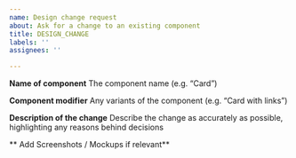 ```yaml
---
name: Design change request
about: Ask for a change to an existing component
title: DESIGN_CHANGE
labels: ''
assignees: ''

---
```


**Name of component**
The component name (e.g. “Card”)

**Component modifier**
Any variants of the component (e.g. “Card with links”)

**Description of the change**
Describe the change as accurately as possible, highlighting any reasons behind decisions

** Add Screenshots / Mockups if relevant**

